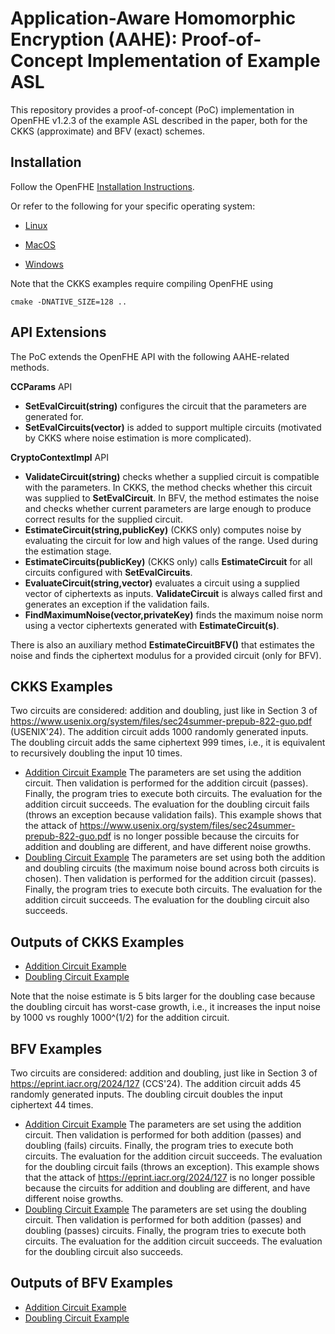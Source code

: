 Application-Aware Homomorphic Encryption (AAHE): Proof-of-Concept Implementation of Example ASL
=====================================

This repository provides a proof-of-concept (PoC) implementation in OpenFHE v1.2.3 of the example ASL described in the paper, both for the CKKS (approximate) and BFV (exact) schemes.

## Installation

Follow the OpenFHE [Installation Instructions](https://openfhe-development.readthedocs.io/en/latest/sphinx_rsts/intro/installation/installation.html).

Or refer to the following for your specific operating system:

- [Linux](https://openfhe-development.readthedocs.io/en/latest/sphinx_rsts/intro/installation/linux.html)

- [MacOS](https://openfhe-development.readthedocs.io/en/latest/sphinx_rsts/intro/installation/macos.html)

- [Windows](https://openfhe-development.readthedocs.io/en/latest/sphinx_rsts/intro/installation/windows.html)

Note that the CKKS examples require compiling OpenFHE using

```
cmake -DNATIVE_SIZE=128 ..
```

## API Extensions

The PoC extends the OpenFHE API with the following AAHE-related methods.

**CCParams** API
* **SetEvalCircuit(string)** configures the circuit that the parameters are generated for.
* **SetEvalCircuits(vector<string>)** is added to support multiple circuits (motivated by CKKS where noise estimation is more complicated).

**CryptoContextImpl** API
* **ValidateCircuit(string)** checks whether a supplied circuit is compatible with the parameters.
In CKKS, the method checks whether this circuit was supplied to **SetEvalCircuit**. In BFV, the method estimates the noise
and checks whether current parameters are large enough to produce correct results for the supplied circuit.
* **EstimateCircuit(string,publicKey)** (CKKS only) computes noise by evaluating the circuit for low and high values of the range. Used during the estimation stage.
* **EstimateCircuits(publicKey)** (CKKS only) calls **EstimateCircuit** for all circuits configured with **SetEvalCircuits**.
* **EvaluateCircuit(string,vector<Ciphertext>)** evaluates a circuit using a supplied vector of ciphertexts as inputs. **ValidateCircuit** is always called first and generates an exception if the validation fails.
* **FindMaximumNoise(vector<Ciphertext>,privateKey)** finds the maximum noise norm using a vector ciphertexts generated with **EstimateCircuit(s)**.

There is also an auxiliary method **EstimateCircuitBFV()** that estimates the noise and finds the ciphertext modulus for a provided circuit (only for BFV).

## CKKS Examples

Two circuits are considered: addition and doubling, just like in Section 3 of https://www.usenix.org/system/files/sec24summer-prepub-822-guo.pdf (USENIX'24). The addition circuit adds 1000 randomly generated inputs.
The doubling circuit adds the same ciphertext 999 times, i.e., it is equivalent to recursively doubling the input 10 times.

* [Addition Circuit Example](src/pke/examples/circuits-ckks-addition.cpp) The parameters are set using the addition circuit.
Then validation is performed for the addition circuit (passes). Finally, the program tries to execute
both circuits. The evaluation for the addition circuit succeeds. The evaluation for the doubling circuit fails (throws an exception because validation fails). This example shows
that the attack of https://www.usenix.org/system/files/sec24summer-prepub-822-guo.pdf is no longer possible because the circuits for addition and doubling are different, and have different noise growths.
* [Doubling Circuit Example](src/pke/examples/circuits-ckks-doubling.cpp) The parameters are set using both the addition and doubling circuits (the maximum noise bound across both circuits is chosen).
Then validation is performed for the addition circuit (passes). Finally, the program tries to execute
both circuits. The evaluation for the addition circuit succeeds. The evaluation for the doubling circuit also succeeds.

## Outputs of CKKS Examples

* [Addition Circuit Example](src/pke/examples/circuits-ckks-addition.txt)
* [Doubling Circuit Example](src/pke/examples/circuits-ckks-doubling.txt)

Note that the noise estimate is 5 bits larger for the doubling case because the doubling
circuit has worst-case growth, i.e., it increases the input noise by 1000 vs roughly 1000^(1/2) for the addition circuit.

## BFV Examples

Two circuits are considered: addition and doubling, just like in Section 3 of https://eprint.iacr.org/2024/127 (CCS'24). The addition circuit adds 45 randomly generated inputs.
The doubling circuit doubles the input ciphertext 44 times.

* [Addition Circuit Example](src/pke/examples/circuits-addition.cpp) The parameters are set using the addition circuit.
Then validation is performed for both addition (passes) and doubling (fails) circuits. Finally, the program tries to execute
both circuits. The evaluation for the addition circuit succeeds. The evaluation for the doubling circuit fails (throws an exception). This example shows
that the attack of https://eprint.iacr.org/2024/127 is no longer possible because the circuits for addition and doubling are different, and have different noise growths.
* [Doubling Circuit Example](src/pke/examples/circuits-doubling.cpp) The parameters are set using the doubling circuit.
Then validation is performed for both addition (passes) and doubling (passes) circuits. Finally, the program tries to execute
both circuits. The evaluation for the addition circuit succeeds. The evaluation for the doubling circuit also succeeds.

## Outputs of BFV Examples

* [Addition Circuit Example](src/pke/examples/circuits-addition.txt)
* [Doubling Circuit Example](src/pke/examples/circuits-doubling.txt)
